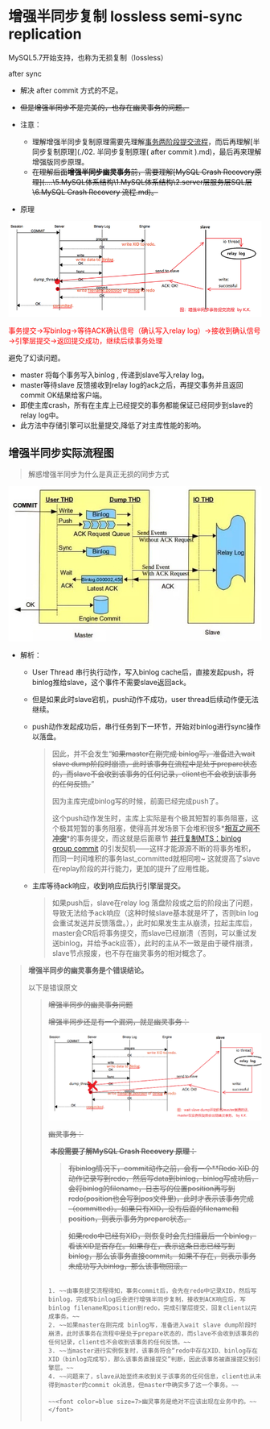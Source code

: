 # 增强半同步复制 lossless semi-sync replication

MySQL5.7开始支持，也称为无损复制（lossless）

after sync

- 解决 after commit 方式的不足。
- ~~但是增强半同步不是完美的，也存在幽灵事务的问题。~~

 

- 注意：

  - 理解增强半同步复制原理需要先理解[事务两阶段提交流程](..\..\5.MySQL体系结构\1.MySQL体系结构\2.server层服务层SQL层\5.事务提交流程.md)，而后再理解[半同步复制原理](./02. 半同步复制原理( after commit ).md)，最后再来理解增强版同步原理。
  - ~~在理解后面**增强半同步幽灵事务**前，需要理解[MySQL Crash Recovery原理](..\..\5.MySQL体系结构\1.MySQL体系结构\2.server层服务层SQL层\6.MySQL Crash Recovery 流程.md)。~~


- 原理


![](.pics/clip_image001-1598715684510.png)

<font color=red>事务提交→写binlog→等待ACK确认信号（确认写入relay log）→接收到确认信号→引擎层提交→返回提交成功，继续后续事务处理</font>

避免了幻读问题。

- master 将每个事务写入binlog , 传递到slave写入relay log。
- master等待slave 反馈接收到relay log的ack之后，再提交事务并且返回commit OK结果给客户端。 
- 即使主库crash，所有在主库上已经提交的事务都能保证已经同步到slave的relay log中。
- 此方法中存储引擎可以批量提交,降低了对主库性能的影响。



## 增强半同步实际流程图

> 解惑增强半同步为什么是真正无损的同步方式

![解惑增强半同步为什么是真正无损的同步方式](.pics/semi-sync-after-sync-detail.png)

- 解析：

  - User Thread 串行执行动作，写入binlog cache后，直接发起push，将binlog推给slave，这个事件不需要slave返回ack。

  - 但是如果此时slave宕机，push动作不成功，user thread后续动作便无法继续。

  - push动作发起成功后，串行任务到下一环节，开始对binlog进行sync操作以落盘。

    > 因此，并不会发生“~~如果master在刚完成 binlog写，准备进入wait slave dump阶段时崩溃，此时该事务在流程中是处于prepare状态的，而slave不会收到该事务的任何记录，client也不会收到该事务的任何反馈。~~”
    >
    > 因为主库完成binlog写的时候，前面已经完成push了。
    >
    > 这个push动作发生时，主库上实际是有个极其短暂的事务阻塞，这个极其短暂的事务阻塞，使得高并发场景下会堆积很多*<u>**相互之间不冲突**</u>*的事务提交，而这就是后面章节 [并行复制MTS：binlog group commit](../4.并行复制MTS：减少复制延迟/02.并行复制(MTS)配置&MTS优化.md) 的引发契机——这样才能源源不断的将事务堆积，而同一时间堆积的事务last_committed就相同啦~ 这就提高了slave在replay阶段的并行能力，更加的提升了应用性能。

  - 主库等待ack响应，收到响应后执行引擎层提交。
  
    > 如果push后，slave在relay log 落盘阶段或之后的阶段出了问题，导致无法给予ack响应（这种时候slave基本就是坏了，否则bin log会重试发送并反馈落盘。），此时如果发生主从崩溃，拉起主库后，master会CR后将事务提交，而slave已经崩溃（否则，可以重试发送binlog，并给予ack应答），此时的主从不一致是由于硬件崩溃，slave节点报废，也不存在幽灵事务的相对概念了。

 

> **增强半同步的幽灵事务是个错误结论。**
>
> 以下是错误原文
>
> >  ~~增强半同步的幽灵事务问题~~
> >
> >  ~~增强半同步还是有一个漏洞，就是幽灵事务：~~
> >
> >  ~~![](.pics/clip_image002-1598715684510.png)~~
> >
> >  ~~幽灵事务：~~
> >
> >  ​	~~**本段需要了解MySQL Crash Recovery 原理：**~~
> >
> >  > ~~有binlog情况下，commit动作之前，会有一个**Redo XID 的动作记录写到redo，然后写data到binlog，binlog写成功后，会将binlog的filename，日志写的位置position再写到redo(position也会写到pos文件里)，此时才表示该事务完成（committed）。如果只有XID，没有后面的filename和position，则表示事务为prepare状态。~~
> >
> >  > ~~如果redo中已经有XID，则恢复时会先扫描最后一个binlog，看该XID是否存在。如果存在，表示这条日志已经写到binlog，那么该事务直接commit。 如果不存在，则表示事务未成功写入binlog，那么该事物回滚。~~
> >
> >  ~~~~ 
> >
> >  1. ~~由事务提交流程得知，事务commit后，会先在redo中记录XID，然后写binlog，完成写binlog后会进行增强半同步复制，接收到ACK响应后，写binlog filename和position到redo，完成引擎层提交，回复client以完成事务。~~
> >  2. ~~如果master在刚完成 binlog写，准备进入wait slave dump阶段时崩溃，此时该事务在流程中是处于prepare状态的，而slave不会收到该事务的任何记录，client也不会收到该事务的任何反馈。~~
> >  3. ~~当master进行实例恢复时，该事务符合“redo中存在XID、binlog存在XID（binlog完成写），那么该事务直接提交”判断，因此该事务被直接提交到引擎层。~~
> >  4. ~~问题来了，slave从始至终未收到关于该事务的任何信息，client也从未得到master的commit ok消息，但master中确实多了这一个事务。~~
> >
> >  ~~<font color=blue size=7>幽灵事务是绝对不应该出现在业务中的。~~</font>
> >
> >  
>
> 

 

 

 

 

 

 